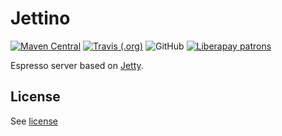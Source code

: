 # Jettino

[![Maven Central](https://img.shields.io/maven-central/v/io.github.espresso4j/jettino.svg)](https://search.maven.org/artifact/io.github.espresso4j/jettino)
[![Travis (.org)](https://img.shields.io/travis/espresso4j/jettino.svg)](https://travis-ci.org/espresso4j/jettino)
![GitHub](https://img.shields.io/github/license/espresso4j/jettino.svg)
[![Liberapay patrons](https://img.shields.io/liberapay/patrons/Sunng.svg)](https://liberapay.com/Sunng/donate)

Espresso server based on [Jetty](https://www.eclipse.org/jetty).

## License

See [license](https://github.com/espresso4j/jettino/blob/master/LICENSE)

